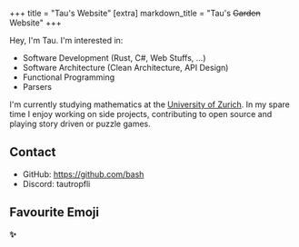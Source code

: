 +++
title = "Tau's Website"
[extra]
markdown_title = "Tau's ~~Garden~~ Website"
+++

Hey, I'm Tau. I'm interested in:
* Software Development (Rust, C#, Web Stuffs, ...)
* Software Architecture (Clean Architecture, API Design)
* Functional Programming
* Parsers

I'm currently studying mathematics at the [University of Zurich][UZH].
In my spare time I enjoy working on side projects, contributing to open source and playing
story driven or puzzle games.

## Contact
* GitHub: <https://github.com/bash>
* Discord: tautropfli

## Favourite Emoji
<strong class="emoji">✨</strong>


[UZH]: https://www.uzh.ch/
